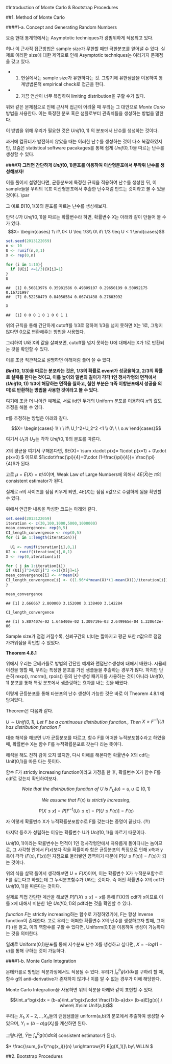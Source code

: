 

#Introduction of Monte Carlo & Bootstrap Procedures


##1. Method of Monte Carlo

    
####1-a. Concept and Generating Random Numbers

 요즘 현대 통계학에서는 Asymptotic techniques가 광범위하게 적용되고 있다.
 
허나 이 근사적 접근방법은 sample size가 무한할 때만 극한분포를 얻어낼 수 있다. 실제로 이러한 size에 대한 제약으로 인해 Asymptotic techniques는 여러가지 문제점을 갖고 있다. 


 * 1. 현실에서는 sample size가 유한하다는 것. 그렇기에 유한샘플을 이용하여 통계방법론적 empirical check로 접근을 한다. 


 * 2. 가끔 연산이 너무 복잡하여 limiting distribution을 구할 수가 없다. 

위와 같은 문제점으로 인해 근사적 접근이 어려울 때 우리는 그 대안으로 *Monte Carlo* 방법을 사용한다. 이는 특정한 분포 혹은 샘플로부터 관측치들을 생성하는 방법을 말한다.


이 방법을 위해 우리가 필요한 것은 $Unif(0,1)$ 의 분포에서 난수를 생성하는 것이다.

과거에 컴퓨터가 발전하지 않았을 때는 이러한 난수를 생성하는 것이 다소 복잡하였지만, 요즘은 statistical software pacakages를 통해 쉽게 $Unif(0,1)$을 따르는 난수를 생성할 수 있다.

####**자 그러면 간단하게 $Unif(0,1)$분포를 이용하여 이산형분포에서 무작위 난수를 생성해보자!**

이를 풀어서 설명한다면, 균등분포에 특정한 규칙을 적용하여 난수를 생성한 뒤, 이 sample들을 우리의 목표 이산형분포에서 추출한 난수처럼 만드는 것이라고 볼 수 있을 것이다. \par

그 예로  $B(10,1/3)$의 분포를 따르는 난수를 생성해보자.

만약 $U$가 $Unif(0,1)$을 따르는 확률변수라 하면, 확률변수 $X$는 아래와 같이 만들어 볼 수가 있다.
$$X=
\begin{cases}
       1\ if\  0< U \leq 1/3\\
       0\ if\ 1/3 \leq U < 1 
\end{cases}$$




```r
set.seed(2013122059)
n <- 10
U <- runif(n,0,1)
X <- rep(0,n)

for (i in 1:10){
  if (U[i] <=1/3){X[i]=1}
}
U
```

```
##  [1] 0.56813976 0.35981586 0.49809107 0.29650199 0.50092175 0.16731997
##  [7] 0.52250479 0.84050584 0.06741438 0.27603992
```

```r
X
```

```
##  [1] 0 0 0 1 0 1 0 0 1 1
```

위의 규칙을 통해 간단하게 cutoff를 1/3로 정하여 1/3을 넘지 못하면 X는 1로, 그렇지 않다면 0으로 변환해주는 방법을 사용했다.

그리하여 U와 X의 값을 살펴보면, cutoff를 넘지 못하는 U에 대해서는 X가 1로 반환되는 것을 확인할 수 있다. 

이를 조금 직관적으로 설명하면 아래처럼 풀어 쓸 수 있다.

**$Bin(10,1/3)$을 따르는 분포라는 것은, 1/3의 확률로 event가 성공을하고, 2/3의 확률로 실패를 한다는 것이고, 이를 높이와 밑변의 길이가 각각 1인 정사각형의 면적에서($Unif(0,1)$) 1/3에 해당하는 면적을 칠하고, 칠한 부분은 1(즉 이항분포에서 성공을 의미)로 반환하는 방법을 사용한 것이라고 볼 수 있다.** 


 여기에 조금 더 나아간 예제로, 서로 iid인 두개의 Uniform 분포를 이용하여 $\pi$의 값도 추정을 해볼 수 있다. 
 
 $\pi$를 추정하는 방법은 아래와 같다.
 
$$X=
\begin{cases}
       1\ \ \ if\ U_1^2+U_2^2 <1   \\
       0\ \ \  o.w 
\end{cases}$$

여기서 $U_1$과 $U_2$는 각각 $Unif(0,1)$의 분포를 따른다.

$X$의 평균을 여기서 구해본다면, $E(X)= \sum x\cdot p(x)= 1\cdot p(x=1) + 0\cdot p(x=0) $ 이므로 $1\cdot\frac{\pi}{4}+0\cdot (1-\frac{\pi}{4})= \frac{\pi}{4}$가 된다.

고로 $\mu= E(X) = \pi/4$이며, Weak Law of Large Numbers에 의해서 $4E(\bar{X})$는 $\pi$의 consistent estimator가 된다.

실제로 n의 사이즈를 점점 키우게 되면, $4E(\bar{X})$는 점점 $\pi$값으로 수렴하게 됨을 확인할 수 있다.

위에서 언급한 내용을 작성한 코드는 아래와 같다.


```r
set.seed(2013122059)
iteration <- c(30,100,1000,5000,1000000)
mean_convergence<- rep(0,5)
CI_length_convergence <- rep(0,5)
for (i in 1:length(iteration)){
  
  U1 <- runif(iteration[i],0,1)
U2 <- runif(iteration[i],0,1)
X <- rep(0,iteration[i])

for ( j in 1:iteration[i])
if (U1[j]^2+U2[j]^2 <=1){X[j]=1}  
mean_convergence[i] <- 4*mean(X)
CI_length_convergence[i] <- ((1.96*4*mean(X)*(1-mean(X)))/iteration[i])
}

mean_convergence
```

```
## [1] 2.666667 2.800000 3.152000 3.138400 3.142284
```

```r
CI_length_convergence
```

```
## [1] 5.807407e-02 1.646400e-02 1.309719e-03 2.649965e-04 1.320642e-06
```

Sample size가 점점 커질수록, 신뢰구간의 너비는 짧아지고 평균 또한 $\pi$값으로 점점 가까워짐을 확인할 수 있었다.



 **Theorem 4.8.1**

 위에서 우리는 몬테카를로 방법의 간단한 예제와 랜덤난수생성에 대해서 배웠다. 시뮬레이션을 행할 때, 우리는 특정한 분포를 가진 샘플들을 추출하는 경우가 많다. 하지만 단순히 rexp(), rnorm(), rpois() 등의 난수생성 패키지를 사용하는 것이 아니라 $Unif(0,1)$ 분포를 통해 특정 분포에서 샘플링하는 효과를 내는 것을 배웠다. 

 이렇게 균등분포를 통해 타분포의 난수 생성이 가능한 것은 바로 이 Theorem 4.8.1 에 담겨있다.

Theorem은 다음과 같다.

*$U \sim Unif(0,1)$, Let F be a continuous distribution function., Then $X= F^{-1}(U)$ has distribution function F*

대충 해석을 해보면 U가 균등분포를 따르고, 함수 F를 어떠한 누적분포함수라고 하였을 때, 확률변수 X는 함수 F를 누적확률분포로 갖는다 라는 뜻이다.

해석을 해도 전혀 감이 오지 않지만, 다시 이해를 해본다면 확률변수 X의 cdf는 Unif(0,1)을 따른 다는 뜻이다. 

함수 F가 strictly increasing function이라고 가정을 한 후, 확률변수 X가 함수 F를 cdf로 갖는지 확인하여보자.

$$Note\ that\ the\ distribution\ function\ of\ U\ is\ F_U(u)=u, u \in (0,1)$$

$$We\ assume\ that\ F(x)\ is\ strictly\ increasing, $$

$$P[X \leq x] = P[F^{-1}(U) \leq x] = P[U \leq F(x)] = F(x)$$

 자 이렇게 확률변수 X가 누적확률분포함수로 F를 갖는다는 증명이 끝났다. (?!)

마지막 등호가 성립하는 이유는 확률변수 U가 $Unif(0,1)$을 따르기 때문이다. 

$Unif(0,1)$이라는 확률변수는 면적이 1인 정사각형안에서 자유롭게 돌아다니는 놈이므로, 그 사각형 안에서 $F(x)$보다 작을 확률이라 함은 균등분포의 특징으로 인해 x축과 y축이 각각 $(F(x),F(x))$인 지점으로 둘러쌓인 영역이기 때문에 $P[U \leq F(x)] = F(x)$가 되는 것이다.


위의 식을 살짝 틀어서 생각해보면 $U = F(X)$이며, 이는 확률변수 X가 누적분포함수로 F를 갖는다고 하였는데 그 누적분포함수가 U라는 것이다. 즉 어떤 확률변수 X의 cdf가 $Unif(0,1)$을 따른다는 것이다.

실제로 직접 간단한 계산을 해보면 $P[F(X) \leq x]= x$를 통해 F(X)의 cdf가 x이므로 이를 x에 대해서 미분한 1은 $Unif(0,1)$의 pdf라는 것을 확인할 수 있다.

$function\ F$는 strictly increasing하는 함수로 가정하였기에, F는 항상 Inverse function이 존재한다. 고로 우리는 어떠한 확률변수 X의 난수를 생성하고자 할때, 그저 $F(\cdot)$을 알고, 이의 역함수를 구할 수 있다면, Uniform(0,1)을 이용하여 생성이 가능하다는 것을 의미한다.

일례로 Uniform(0,1)분포를 통해 지수분포 난수 X를 생성하고 싶다면, $X = -log(1-u)$를 통해 구하는 것이 가능하다.


####1-b. Monte Carlo Integration

몬테카를로 방법은 적분과정에서도 적용될 수 있다. 우리가 $\int_a^bg(x)dx$를 구하려 할 때, 함수 g의 anti-derivative가 존재하지 않거나 이를 알 수 없는 경우가 이에 해당한다.

Monte Carlo Integration을 사용하면 위의 적분을 아래와 같이 표현할 수 있다.

$$\int_a^bg(x)dx = (b-a)\int_a^bg(x)\cdot \frac{1}{b-a}dx= (b-a)E[g(x)],\ where\ X\sim Unif(a,b)$$

우리는 $X_1, X-2,..,X_n$들의 랜덤샘플을 uniform(a,b)의 분포에서 추출하여 생성할 수 있으며, $Y_i = (b-a)g(X_i)$를 계산하면 된다.

그렇다면, $\bar{Y}$는  $\int_a^bg(x)dx$의 consistent estimator가 된다.

$* \frac{\sum_{i=1}^ng(x_i)}{n} \xrightarrow{P} E[g(X_1)]\ by\ WLLN $


##2. Bootstrap Procedures


 
